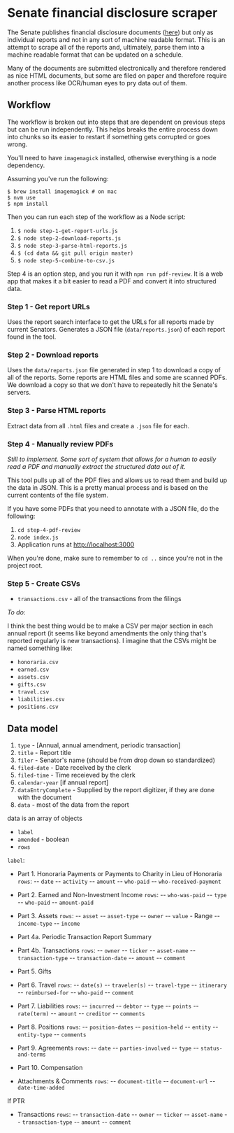 # Senate financial disclosure scraper

The Senate publishes financial disclosure documents ([here](https://efdsearch.senate.gov/search/)) but only as individual reports and not in any sort of machine readable format. This is an attempt to scrape all of the reports and, ultimately, parse them into a machine readable format that can be updated on a schedule.

Many of the documents are submitted electronically and therefore rendered as nice HTML documents, but some are filed on paper and therefore require another process like OCR/human eyes to pry data out of them.

## Workflow

The workflow is broken out into steps that are dependent on previous steps but can be run independently. This helps breaks the entire process down into chunks so its easier to restart if something gets corrupted or goes wrong.

You'll need to have `imagemagick` installed, otherwise everything is a node dependency.

Assuming you've run the following:

```
$ brew install imagemagick # on mac
$ nvm use
$ npm install
```

Then you can run each step of the workflow as a Node script:

1. `$ node step-1-get-report-urls.js`
1. `$ node step-2-download-reports.js`
1. `$ node step-3-parse-html-reports.js`
1. `$ (cd data && git pull origin master)`
1. `$ node step-5-combine-to-csv.js`

Step 4 is an option step, and you run it with `npm run pdf-review`. It is a web app that makes it a bit easier to read a PDF and convert it into structured data.


### Step 1 - Get report URLs

Uses the report search interface to get the URLs for all reports made by current Senators. Generates a JSON file (`data/reports.json`) of each report found in the tool.

### Step 2 - Download reports

Uses the `data/reports.json` file generated in step 1 to download a copy of all of the reports. Some reports are HTML files and some are scanned PDFs. We download a copy so that we don't have to repeatedly hit the Senate's servers.

### Step 3 - Parse HTML reports

Extract data from all `.html` files and create a `.json` file for each.

### Step 4 - Manually review PDFs

_Still to implement. Some sort of system that allows for a human to easily read a PDF and manually extract the structured data out of it._

This tool pulls up all of the PDF files and allows us to read them and build up the data in JSON. This is a pretty manual process and is based on the current contents of the file system.

If you have some PDFs that you need to annotate with a JSON file, do the following:

1. `cd step-4-pdf-review`
1. `node index.js`
1. Application runs at [http://localhost:3000](http://localhost:3000)

When you're done, make sure to remember to `cd ..` since you're not in the project root.

### Step 5 - Create CSVs

* `transactions.csv` - all of the transactions from the filings

_To do_:

I think the best thing would be to make a CSV per major section in each annual report (it seems like beyond amendments the only thing that's reported regularly is new transactions). I imagine that the CSVs might be named something like:

* `honoraria.csv`
* `earned.csv`
* `assets.csv`
* `gifts.csv`
* `travel.csv`
* `liabilities.csv`
* `positions.csv`


## Data model

1. `type` - [Annual, annual amendment, periodic transaction]
1. `title` - Report title
1. `filer` - Senator's name (should be from drop down so standardized)
1. `filed-date` - Date received by the clerk
1. `filed-time` - Time receieved by the clerk
1. `calendar-year` [if annual report]
1. `dataEntryComplete` - Supplied by the report digitizer, if they are done with the document
1. `data` - most of the data from the report

data is an array of objects
- `label`
- `amended` - boolean
- `rows`

`label`:
- Part 1. Honoraria Payments or Payments to Charity in Lieu of Honoraria
`rows`:
-- `date`
-- `activity`
-- `amount`
-- `who-paid`
-- `who-received-payment`

- Part 2. Earned and Non-Investment Income 
`rows`:
-- `who-was-paid`
-- `type`
-- `who-paid`
-- `amount-paid`


- Part 3. Assets 
`rows`:
-- `asset`
-- `asset-type`
-- `owner`
-- `value` - Range
-- `income-type`
-- `income`

- Part 4a. Periodic Transaction Report Summary
- Part 4b. Transactions 
`rows`:
-- `owner`
-- `ticker`
-- `asset-name`
-- `transaction-type`
-- `transaction-date`
-- `amount`
-- `comment`

- Part 5. Gifts

- Part 6. Travel
`rows`:
-- `date(s)`
-- `traveler(s)`
-- `travel-type`
-- `itinerary`
-- `reimbursed-for`
-- `who-paid`
-- `comment`

- Part 7. Liabilities
`rows`:
-- `incurred`
-- `debtor`
-- `type`
-- `points`
-- `rate(term)`
-- `amount`
-- `creditor`
-- `comments`

- Part 8. Positions
`rows`:
-- `position-dates`
-- `position-held`
-- `entity`
-- `entity-type`
-- `comments`

- Part 9. Agreements
`rows`:
-- `date`
-- `parties-involved`
-- `type`
-- `status-and-terms`

- Part 10. Compensation
- Attachments & Comments
`rows`:
-- `document-title`
-- `document-url`
-- `date-time-added`

If PTR
- Transactions
`rows`:
-- `transaction-date`
-- `owner`
-- `ticker`
-- `asset-name`
-- `transaction-type`
-- `amount`
-- `comment`
